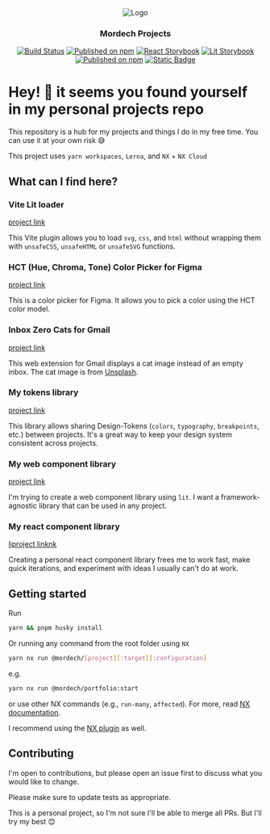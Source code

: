 <div align="center">
<picture >
  <source media="(prefers-color-scheme: dark)" srcset="https://user-images.githubusercontent.com/71976177/209589282-346c2808-4e49-4810-a9fa-fdf0caee2bd1.svg">
  <source media="(prefers-color-scheme: light)" srcset="https://user-images.githubusercontent.com/71976177/209589269-d4a389b4-6334-430b-aadc-83eff429ff25.svg">
  <img alt="Logo" src="https://user-images.githubusercontent.com/71976177/209589282-346c2808-4e49-4810-a9fa-fdf0caee2bd1.svg">
</picture>

### Mordech Projects

[![Build Status](https://github.com/Mordech/mordech-projects/actions/workflows/main.yml/badge.svg)](https://github.com/Mordech/mordech-projects/actions/workflows/main.yml)
[![Published on npm](https://img.shields.io/npm/v/@mordech/tokens.svg?logo=npm&label=Tokens&logoColor=FFF)](https://www.npmjs.com/package/@mordech/tokens)
[![React Storybook](https://img.shields.io/badge/React-Storybook-FF4785?logo=React&style=flat&logoColor=FFF)](https://mordech-react-components.netlify.app/)
[![Lit Storybook](https://img.shields.io/badge/Lit-Storybook-FF4785?logo=Lit&style=flat&logoColor=FFF)](https://mordech-web-components.netlify.app/)
[![Published on npm](https://img.shields.io/npm/v/@mordech/vite-lit-loader.svg?logo=npm&label=Vite%20Lit%20Loader&logoColor=FFF)](https://www.npmjs.com/package/@mordech/vite-lit-loader) [![Static Badge](https://img.shields.io/badge/HCT_Color_Picker-black?style=flat&logo=figma&logoColor=white&labelColor=black)
](https://www.figma.com/community/plugin/1227923985322908257/hct-color-picker)

</div>

# Hey! 👋 it seems you found yourself in my personal projects repo

This repository is a hub for my projects and things I do in my free time. You can use it at your own risk 😅

This project uses `yarn workspaces`, `Lerna`, and `NX` + `NX Cloud`

## What can I find here?

### Vite Lit loader

[project link](/packages/vite-lit-loader/)

This Vite plugin allows you to load `svg`, `css`, and `html` without wrapping them with `unsafeCSS`, `unsafeHTML` or `unsafeSVG` functions.

### HCT (Hue, Chroma, Tone) Color Picker for Figma

[project link](/apps/hct-color-picker/)

This is a color picker for Figma. It allows you to pick a color using the HCT color model.

### Inbox Zero Cats for Gmail

[project link](/apps/inbox-zero-cats-for-gmail/)

This web extension for Gmail displays a cat image instead of an empty inbox. The cat image is from [Unsplash](https://unsplash.com/).

### My tokens library

[project link](/packages/tokens/)

This library allows sharing Design-Tokens (`colors`, `typography`, `breakpoints`, etc.) between projects. It's a great way to keep your design system consistent across projects.

### My web component library

[project link](/packages/web-components/)

I'm trying to create a web component library using `lit`. I want a framework-agnostic library that can be used in any project.

### My react component library

[liproject linknk](/packages/react-components/)

Creating a personal react component library frees me to work fast, make quick iterations, and experiment with ideas I usually can't do at work.

## Getting started

Run

```bash
yarn && pnpm husky install
```

Or running any command from the root folder using `NX`

```bash
yarn nx run @mordech/[project][:target][:configuration]
```

e.g.

```bash
yarn nx run @mordech/portfolio:start
```

or use other NX commands (e.g., `run-many`, `affected`). For more, read [NX documentation](https://nx.dev/reference/commands#nx-cli-commands).

I recommend using the [NX plugin](https://nx.dev/core-features/integrate-with-editors) as well.

## Contributing

I'm open to contributions, but please open an issue first to discuss what you would like to change.

Please make sure to update tests as appropriate.

This is a personal project, so I'm not sure I'll be able to merge all PRs. But I'll try my best 😊
